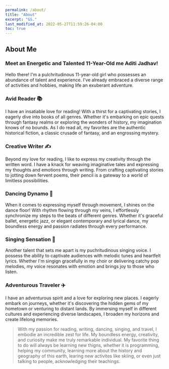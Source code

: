 ```yaml
---
permalink: /about/
title: "About"
excerpt: "GS."
last_modified_at: 2022-05-27T11:59:26-04:00
toc: true
---
```


## About Me

### Meet an Energetic and Talented 11-Year-Old me Aditi Jadhav!
Hello there! I'm a pulchritudinous 11-year-old girl who possesses an abundance of talent and experience. I've already embraced a diverse range of activities and hobbies, making life an exuberant adventure.

### Avid Reader 📚
I have an insatiable love for reading! With a thirst for a captivating stories, I eagerly dive into books of all genres. Whether it's embarking on epic quests through fantasy realms or exploring the wonders of history, my imagination knows of no bounds. As I do read all, my favorites are the authentic historical fiction, a classic crusade of fantasy, and an engrossing mystery.

### Creative Writer ✍️
Beyond my love for reading, I like to express my creativity through the written word. I have a knack for weaving imaginative tales and expressing my thoughts and emotions through writing. From crafting captivating stories to jotting down fervent poems, their pencil is a gateway to a world of limitless possibilities.

### Dancing Dynamo 💃
When it comes to expressing myself through movement, I shines on the dance floor! With rhythm flowing through my veins, I effortlessly synchronize my steps to the beats of different genres. Whether it's graceful ballet, energetic jazz, or elegant contemporary and lyrical dance, my boundless energy and passion radiates through every performance.

### Singing Sensation 🎤
Another talent that sets me apart is my puchritudinous singing voice. I possess the ability to captivate audiences with melodic tunes and heartfelt lyrics. Whether I'm singign gracefully in my choir or delivering catchy pop melodies, my voice resonates with emotion and brings joy to those who listen.

### Adventurous Traveler ✈️
I have an adventurous spirit and a love for exploring new places. I eagerly embark on journeys, whether it's discovering the hidden gems of my hometown or venturing to distant lands. By immersing myself in different cultures and experiencing diverse landscapes, I broaden my horizons and create lifelong memories.

> With my passion for reading, writing, dancing, singing, and travel, I embodie an incredible zest for life. My boundless energy, creativity, and curiosity make me truly remarkable individual. My favorite thing to do will always be learning new thigns, whether it is programming, helping my community, learning more about the history and geography of this earth, learing new activites like skiing, or even just talking to people, acknowledging their teachings.

